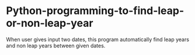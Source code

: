 # Python-programming-to-find-leap-or-non-leap-year
When user gives input two dates, this program automatically find leap years and non leap years between given dates.
